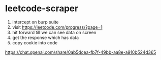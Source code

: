 # leetcode-scraper

1. intercept on burp suite
2. visit https://leetcode.com/progress/?page=1
3. hit forward till we can see data on screen
4. get the response which has data
5. copy cookie into code

https://chat.openai.com/share/0ab5dcea-fb7f-49bb-aa8e-a910b524d365
